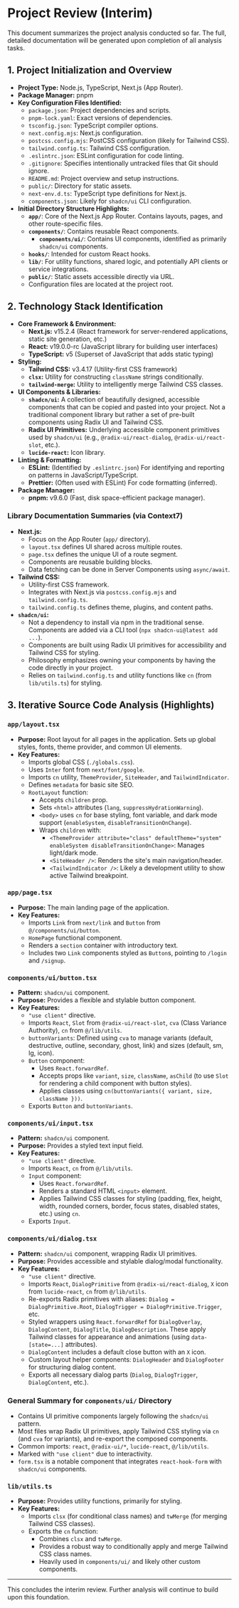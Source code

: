 # Project Review (Interim)

This document summarizes the project analysis conducted so far. The full, detailed documentation will be generated upon completion of all analysis tasks.

## 1. Project Initialization and Overview

*   **Project Type:** Node.js, TypeScript, Next.js (App Router).
*   **Package Manager:** pnpm
*   **Key Configuration Files Identified:**
    *   `package.json`: Project dependencies and scripts.
    *   `pnpm-lock.yaml`: Exact versions of dependencies.
    *   `tsconfig.json`: TypeScript compiler options.
    *   `next.config.mjs`: Next.js configuration.
    *   `postcss.config.mjs`: PostCSS configuration (likely for Tailwind CSS).
    *   `tailwind.config.ts`: Tailwind CSS configuration.
    *   `.eslintrc.json`: ESLint configuration for code linting.
    *   `.gitignore`: Specifies intentionally untracked files that Git should ignore.
    *   `README.md`: Project overview and setup instructions.
    *   `public/`: Directory for static assets.
    *   `next-env.d.ts`: TypeScript type definitions for Next.js.
    *   `components.json`: Likely for `shadcn/ui` CLI configuration.
*   **Initial Directory Structure Highlights:**
    *   **`app/`**: Core of the Next.js App Router. Contains layouts, pages, and other route-specific files.
    *   **`components/`**: Contains reusable React components.
        *   **`components/ui/`**: Contains UI components, identified as primarily `shadcn/ui` components.
    *   **`hooks/`**: Intended for custom React hooks.
    *   **`lib/`**: For utility functions, shared logic, and potentially API clients or service integrations.
    *   **`public/`**: Static assets accessible directly via URL.
    *   Configuration files are located at the project root.

## 2. Technology Stack Identification

*   **Core Framework & Environment:**
    *   **Next.js:** v15.2.4 (React framework for server-rendered applications, static site generation, etc.)
    *   **React:** v19.0.0-rc (JavaScript library for building user interfaces)
    *   **TypeScript:** v5 (Superset of JavaScript that adds static typing)
*   **Styling:**
    *   **Tailwind CSS:** v3.4.17 (Utility-first CSS framework)
    *   **`clsx`:** Utility for constructing `className` strings conditionally.
    *   **`tailwind-merge`:** Utility to intelligently merge Tailwind CSS classes.
*   **UI Components & Libraries:**
    *   **`shadcn/ui`:** A collection of beautifully designed, accessible components that can be copied and pasted into your project. Not a traditional component library but rather a set of pre-built components using Radix UI and Tailwind CSS.
    *   **Radix UI Primitives:** Underlying accessible component primitives used by `shadcn/ui` (e.g., `@radix-ui/react-dialog`, `@radix-ui/react-slot`, etc.).
    *   **`lucide-react`:** Icon library.
*   **Linting & Formatting:**
    *   **ESLint:** (Identified by `.eslintrc.json`) For identifying and reporting on patterns in JavaScript/TypeScript.
    *   **Prettier:** (Often used with ESLint) For code formatting (inferred).
*   **Package Manager:**
    *   **pnpm:** v9.6.0 (Fast, disk space-efficient package manager).

### Library Documentation Summaries (via Context7)

*   **Next.js:**
    *   Focus on the App Router (`app/` directory).
    *   `layout.tsx` defines UI shared across multiple routes.
    *   `page.tsx` defines the unique UI of a route segment.
    *   Components are reusable building blocks.
    *   Data fetching can be done in Server Components using `async/await`.
*   **Tailwind CSS:**
    *   Utility-first CSS framework.
    *   Integrates with Next.js via `postcss.config.mjs` and `tailwind.config.ts`.
    *   `tailwind.config.ts` defines theme, plugins, and content paths.
*   **`shadcn/ui`:**
    *   Not a dependency to install via npm in the traditional sense. Components are added via a CLI tool (`npx shadcn-ui@latest add ...`).
    *   Components are built using Radix UI primitives for accessibility and Tailwind CSS for styling.
    *   Philosophy emphasizes owning your components by having the code directly in your project.
    *   Relies on `tailwind.config.ts` and utility functions like `cn` (from `lib/utils.ts`) for styling.

## 3. Iterative Source Code Analysis (Highlights)

### `app/layout.tsx`

*   **Purpose:** Root layout for all pages in the application. Sets up global styles, fonts, theme provider, and common UI elements.
*   **Key Features:**
    *   Imports global CSS (`./globals.css`).
    *   Uses `Inter` font from `next/font/google`.
    *   Imports `cn` utility, `ThemeProvider`, `SiteHeader`, and `TailwindIndicator`.
    *   Defines `metadata` for basic site SEO.
    *   `RootLayout` function:
        *   Accepts `children` prop.
        *   Sets `<html>` attributes (`lang`, `suppressHydrationWarning`).
        *   `<body>` uses `cn` for base styling, font variable, and dark mode support (`enableSystem`, `disableTransitionOnChange`).
        *   Wraps `children` with:
            *   `<ThemeProvider attribute="class" defaultTheme="system" enableSystem disableTransitionOnChange>`: Manages light/dark mode.
            *   `<SiteHeader />`: Renders the site's main navigation/header.
            *   `<TailwindIndicator />`: Likely a development utility to show active Tailwind breakpoint.

### `app/page.tsx`

*   **Purpose:** The main landing page of the application.
*   **Key Features:**
    *   Imports `Link` from `next/link` and `Button` from `@/components/ui/button`.
    *   `HomePage` functional component.
    *   Renders a `section` container with introductory text.
    *   Includes two `Link` components styled as `Button`s, pointing to `/login` and `/signup`.

### `components/ui/button.tsx`

*   **Pattern:** `shadcn/ui` component.
*   **Purpose:** Provides a flexible and stylable button component.
*   **Key Features:**
    *   `"use client"` directive.
    *   Imports `React`, `Slot` from `@radix-ui/react-slot`, `cva` (Class Variance Authority), `cn` from `@/lib/utils`.
    *   `buttonVariants`: Defined using `cva` to manage variants (default, destructive, outline, secondary, ghost, link) and sizes (default, sm, lg, icon).
    *   `Button` component:
        *   Uses `React.forwardRef`.
        *   Accepts props like `variant`, `size`, `className`, `asChild` (to use `Slot` for rendering a child component with button styles).
        *   Applies classes using `cn(buttonVariants({ variant, size, className }))`.
    *   Exports `Button` and `buttonVariants`.

### `components/ui/input.tsx`

*   **Pattern:** `shadcn/ui` component.
*   **Purpose:** Provides a styled text input field.
*   **Key Features:**
    *   `"use client"` directive.
    *   Imports `React`, `cn` from `@/lib/utils`.
    *   `Input` component:
        *   Uses `React.forwardRef`.
        *   Renders a standard HTML `<input>` element.
        *   Applies Tailwind CSS classes for styling (padding, flex, height, width, rounded corners, border, focus states, disabled states, etc.) using `cn`.
    *   Exports `Input`.

### `components/ui/dialog.tsx`

*   **Pattern:** `shadcn/ui` component, wrapping Radix UI primitives.
*   **Purpose:** Provides accessible and stylable dialog/modal functionality.
*   **Key Features:**
    *   `"use client"` directive.
    *   Imports `React`, `DialogPrimitive` from `@radix-ui/react-dialog`, `X` icon from `lucide-react`, `cn` from `@/lib/utils`.
    *   Re-exports Radix primitives with aliases: `Dialog = DialogPrimitive.Root`, `DialogTrigger = DialogPrimitive.Trigger`, etc.
    *   Styled wrappers using `React.forwardRef` for `DialogOverlay`, `DialogContent`, `DialogTitle`, `DialogDescription`. These apply Tailwind classes for appearance and animations (using `data-[state=...]` attributes).
    *   `DialogContent` includes a default close button with an `X` icon.
    *   Custom layout helper components: `DialogHeader` and `DialogFooter` for structuring dialog content.
    *   Exports all necessary dialog parts (`Dialog`, `DialogTrigger`, `DialogContent`, etc.).

### General Summary for `components/ui/` Directory

*   Contains UI primitive components largely following the `shadcn/ui` pattern.
*   Most files wrap Radix UI primitives, apply Tailwind CSS styling via `cn` (and `cva` for variants), and re-export the composed components.
*   Common imports: `react`, `@radix-ui/*`, `lucide-react`, `@/lib/utils`.
*   Marked with `"use client"` due to interactivity.
*   `form.tsx` is a notable component that integrates `react-hook-form` with `shadcn/ui` components.

### `lib/utils.ts`

*   **Purpose:** Provides utility functions, primarily for styling.
*   **Key Features:**
    *   Imports `clsx` (for conditional class names) and `twMerge` (for merging Tailwind CSS classes).
    *   Exports the `cn` function:
        *   Combines `clsx` and `twMerge`.
        *   Provides a robust way to conditionally apply and merge Tailwind CSS class names.
        *   Heavily used in `components/ui/` and likely other custom components.

---

This concludes the interim review. Further analysis will continue to build upon this foundation. 